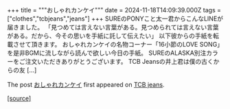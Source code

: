 +++
title = """おしゃれカンケイ"""
date = 2024-11-18T14:09:39.000Z
tags = ["clothes","tcbjeans","jeans"]
+++
SUREのPONYこと太一君からこんなLINEが届きました。 「見つめては言えない言葉がある。見つめられては言えない言葉がある。だから、今その思いを手紙に託して伝えたい」 以下彼からの手紙を転載させて頂きます。 おしゃれカンケイの名物コーナー「16小節のLOVE SONG」を是非BGMに流しながら読んで欲しい今日の手紙。 SUREのALASKA別注カラーをご注文いただきありがとうございます。 TCB Jeansの井上君は僕の古くからの友 \[…\]

The post [おしゃれカンケイ](http://tcbjeans.com/2024/11/18/50049) first appeared on [TCB jeans](http://tcbjeans.com).

[[source]](http://tcbjeans.com/2024/11/18/50049)
